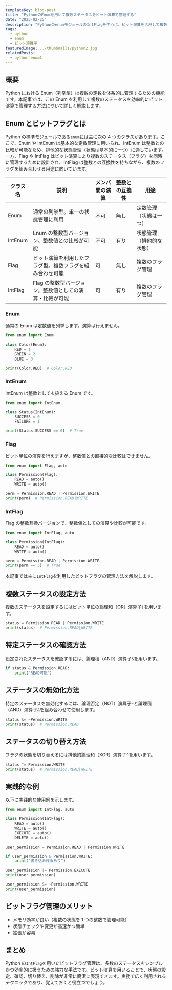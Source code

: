 ```yaml
---
templateKey: blog-post
title: "PythonのEnumを用いて複数ステータスをビット演算で管理する"
date: "2025-02-25"
description: "PythonのenumモジュールのIntFlagを中心に、ビット演算を活用して複数のステータスを効率的に管理する方法とそのメリットを解説します。"
tags:
  - python
  - enum
  - ビット演算子
featuredImage: ../thumbnails/python2.jpg
relatedPosts:
  - python-enum1
---
```


## 概要

Python における Enum（列挙型）は複数の定数を体系的に管理するための機能です。本記事では、この Enum を利用して複数のステータスを効率的にビット演算で管理する方法について詳しく解説します。

## Enum とビットフラグとは

Python の標準モジュールである`enum`には主に次の 4 つのクラスがあります。ここで、Enum や IntEnum は基本的な定数管理に用いられ、IntEnum は整数との比較が可能なため、排他的な状態管理（状態は基本的に一つ）に適しています。一方、Flag や IntFlag はビット演算により複数のステータス（フラグ）を同時に管理するために設計され、IntFlag は整数との互換性を持ちながら、複数のフラグを組み合わせる用途に向いています。

| クラス名 | 説明                                                     | メンバ間の演算 | 整数との互換性 | 用途                     |
| -------- | -------------------------------------------------------- | -------------- | -------------- | ------------------------ |
| Enum     | 通常の列挙型。単一の状態管理に利用                       | 不可           | 無し           | 定数管理（状態は一つ）   |
| IntEnum  | Enum の整数型バージョン。整数値との比較が可能            | 不可           | 有り           | 状態管理（排他的な状態） |
| Flag     | ビット演算を利用したフラグ型。複数フラグを組み合わせ可能 | 可             | 無し           | 複数のフラグ管理         |
| IntFlag  | Flag の整数型バージョン。整数値としての演算・比較が可能  | 可             | 有り           | 複数のフラグ管理         |

### Enum

通常の Enum は定数値を列挙します。演算は行えません。

```python
from enum import Enum

class Color(Enum):
    RED = 1
    GREEN = 2
    BLUE = 3

print(Color.RED)  # Color.RED
```

### IntEnum

IntEnum は整数としても扱える Enum です。

```python
from enum import IntEnum

class Status(IntEnum):
    SUCCESS = 0
    FAILURE = 1

print(Status.SUCCESS == 0)  # True
```

### Flag

ビット単位の演算を行えますが、整数値との直接的な比較はできません。

```python
from enum import Flag, auto

class Permission(Flag):
    READ = auto()
    WRITE = auto()

perm = Permission.READ | Permission.WRITE
print(perm)  # Permission.READ|WRITE
```

### IntFlag

Flag の整数互換バージョンで、整数値としての演算や比較が可能です。

```python
from enum import IntFlag, auto

class Permission(IntFlag):
    READ = auto()
    WRITE = auto()

perm = Permission.READ | Permission.WRITE
print(perm == 3)  # True
```

本記事では主に`IntFlag`を利用したビットフラグの管理方法を解説します。

## 複数ステータスの設定方法

複数のステータスを設定するにはビット単位の論理和（OR）演算子`|`を用います。

```python
status = Permission.READ | Permission.WRITE
print(status)  # Permission.READ|WRITE
```

## 特定ステータスの確認方法

設定されたステータスを確認するには、論理積（AND）演算子`&`を用います。

```python
if status & Permission.READ:
    print("READ可能")
```

## ステータスの無効化方法

特定のステータスを無効化するには、論理否定（NOT）演算子`~`と論理積（AND）演算子`&`を組み合わせて使用します。

```python
status &= ~Permission.WRITE
print(status)  # Permission.READ
```

## ステータスの切り替え方法

フラグの状態を切り替えるには排他的論理和（XOR）演算子`^`を用います。

```python
status ^= Permission.WRITE
print(status)  # Permission.READ|WRITE
```

## 実践的な例

以下に実践的な使用例を示します。

```python
from enum import IntFlag, auto

class Permission(IntFlag):
    READ = auto()
    WRITE = auto()
    EXECUTE = auto()
    DELETE = auto()

user_permission = Permission.READ | Permission.WRITE

if user_permission & Permission.WRITE:
    print("書き込み権限あり")

user_permission |= Permission.EXECUTE
print(user_permission)

user_permission &= ~Permission.WRITE
print(user_permission)
```

## ビットフラグ管理のメリット

- メモリ効率が良い（複数の状態を 1 つの整数で管理可能）
- 状態チェックや変更が高速かつ簡単
- 拡張が容易

## まとめ

Python の`IntFlag`を用いたビットフラグ管理は、多数のステータスをシンプルかつ効率的に扱うための強力な手法です。ビット演算を用いることで、状態の設定、確認、切り替え、削除が非常に簡潔に表現できます。実務で広く利用されるテクニックであり、覚えておくと役立つでしょう。
